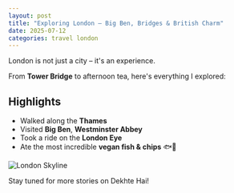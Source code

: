 ```yaml
---
layout: post
title: "Exploring London – Big Ben, Bridges & British Charm"
date: 2025-07-12
categories: travel london
---
```


London is not just a city – it's an experience.

From **Tower Bridge** to afternoon tea, here's everything I explored:

## Highlights
- Walked along the **Thames**
- Visited **Big Ben**, **Westminster Abbey**
- Took a ride on the **London Eye**
- Ate the most incredible **vegan fish & chips** 🐟🍟

![London Skyline](https://images.unsplash.com/photo-1608479441190-3100a2c7d650?ixlib=rb-4.0.3&auto=format&fit=crop&w=1050&q=80)

Stay tuned for more stories on Dekhte Hai!
